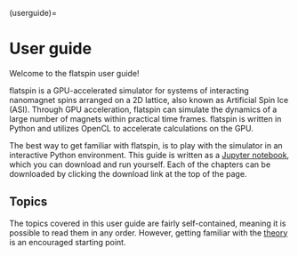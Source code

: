 (userguide)=

# User guide

Welcome to the flatspin user guide!

flatspin is a GPU-accelerated simulator for systems of interacting nanomagnet
spins arranged on a 2D lattice, also known as Artificial Spin Ice (ASI).
Through GPU acceleration, flatspin can simulate the dynamics of a large number
of magnets within practical time frames.  flatspin is written in Python and
utilizes OpenCL to accelerate calculations on the GPU.

The best way to get familiar with flatspin, is to play with the simulator in an
interactive Python environment. This guide is written as a [Jupyter
notebook](https://jupyter.org/), which you can download and run yourself.
Each of the chapters can be downloaded by clicking the download link at the top
of the page.

## Topics

The topics covered in this user guide are fairly self-contained, meaning it is
possible to read them in any order.  However, getting familiar with the
[theory](theory) is an encouraged starting point.

```{tableofcontents}
```
